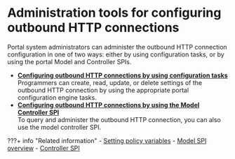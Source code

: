 # Administration tools for configuring outbound HTTP connections

Portal system administrators can administer the outbound HTTP connection configuration in one of two ways: either by using configuration tasks, or by using the portal Model and Controller SPIs.

-   **[Configuring outbound HTTP connections by using configuration tasks](../adm_tools_for_cfg_outbound_http_conn/cfg_outbound_http_using_cfgtsk/index.md)**  
Programmers can create, read, update, or delete settings of the outbound HTTP connection by using the appropriate portal configuration engine tasks.
-   **[Configuring outbound HTTP connections by using the Model Controller SPI](../adm_tools_for_cfg_outbound_http_conn/cfg_outbound_http_using_modelcontroller_spi/index.md)**  
To query and administer the outbound HTTP connection, you can also use the model controller SPI.


???+ info "Related information"
    - [Setting policy variables](https://help.hcltechsw.com/digital-experience/9.5/dev-portlet/outbhttp_cfg_strctr_policy_variable_set.html)
    - [Model SPI overview](../../../../../apis/model_spi/index.md)
    - [Controller SPI](../../../../../apis/controller_spi/index.md)

